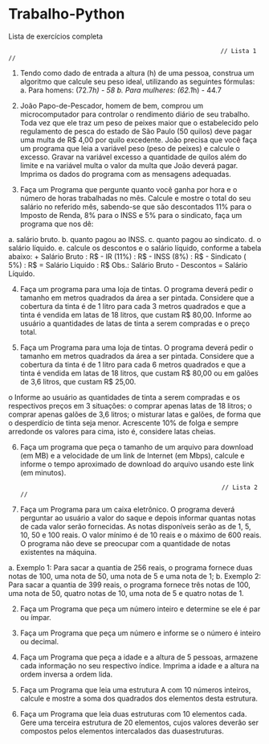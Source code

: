 # Trabalho-Python
Lista de exercícios completa

                                                               // Lista 1 //

1. Tendo como dado de entrada a altura (h) de uma pessoa, construa um algoritmo que calcule seu peso ideal, utilizando as seguintes fórmulas:
a. Para homens: (72.7*h) - 58
b. Para mulheres: (62.1*h) - 44.7



2. João Papo-de-Pescador, homem de bem, comprou um microcomputador para controlar o rendimento diário de seu trabalho. Toda vez que ele traz um peso de peixes maior que
o estabelecido pelo regulamento de pesca do estado de São Paulo (50 quilos) deve pagar uma multa de R$ 4,00 por quilo excedente. João precisa que você faça um programa
que leia a variável peso (peso de peixes) e calcule o excesso. Gravar na variável excesso a quantidade de quilos além do limite e na variável multa o valor da multa que
João deverá pagar. Imprima os dados do programa com as mensagens adequadas.



3. Faça um Programa que pergunte quanto você ganha por hora e o número de horas trabalhadas no mês. Calcule e mostre o total do seu salário no referido mês, sabendo-se
que são descontados 11% para o Imposto de Renda, 8% para o INSS e 5% para o sindicato, faça um programa que nos dê:

a. salário bruto.
b. quanto pagou ao INSS.
c. quanto pagou ao sindicato.
d. o salário líquido.
e. calcule os descontos e o salário líquido, conforme a tabela abaixo: + Salário Bruto : R$ - IR (11%) : R$ - INSS (8%) : R$ - Sindicato ( 5%) : R$ = Salário Liquido : R$
Obs.: Salário Bruto - Descontos = Salário Líquido.



4. Faça um programa para uma loja de tintas. O programa deverá pedir o tamanho em metros quadrados da área a ser pintada. Considere que a cobertura da tinta é de
1 litro para cada 3 metros quadrados e que a tinta é vendida em latas de 18 litros, que custam R$ 80,00. Informe ao usuário a quantidades de latas de tinta a serem
compradas e o preço total.



5. Faça um Programa para uma loja de tintas. O programa deverá pedir o tamanho em metros quadrados da área a ser pintada. Considere que a cobertura da tinta é de
1 litro para cada 6 metros quadrados e que a tinta é vendida em latas de 18 litros, que custam R$ 80,00 ou em galões de 3,6 litros, que custam R$ 25,00.

o Informe ao usuário as quantidades de tinta a serem compradas e os respectivos preços em 3 situações:
o comprar apenas latas de 18 litros;
o comprar apenas galões de 3,6 litros;
o misturar latas e galões, de forma que o desperdício de tinta seja menor. Acrescente 10% de folga e sempre arredonde os valores para cima, isto é, considere latas cheias.



6. Faça um programa que peça o tamanho de um arquivo para download (em MB) e a velocidade de um link de Internet (em Mbps), calcule e informe o tempo aproximado de 
download do arquivo usando este link (em minutos).



                                                               // Lista 2 //

1. Faça um Programa para um caixa eletrônico. O programa deverá perguntar ao usuário a valor do saque e depois informar quantas notas de cada valor serão fornecidas.
As notas disponíveis serão as de 1, 5, 10, 50 e 100 reais. O valor mínimo é de 10 reais e o máximo de 600 reais. O programa não deve se preocupar com a quantidade de
notas existentes na máquina.

a. Exemplo 1: Para sacar a quantia de 256 reais, o programa fornece duas notas de 100, uma nota de 50, uma nota de 5 e uma nota de 1;
b. Exemplo 2: Para sacar a quantia de 399 reais, o programa fornece três notas de 100, uma nota de 50, quatro notas de 10, uma nota de 5 e quatro notas de 1.



2. Faça um Programa que peça um número inteiro e determine se ele é par ou ímpar.



3. Faça um Programa que peça um número e informe se o número é inteiro ou decimal.



4. Faça um Programa que peça a idade e a altura de 5 pessoas, armazene cada informação no seu respectivo índice. Imprima a idade e a altura na ordem inversa a ordem lida.



5. Faça um Programa que leia uma estrutura A com 10 números inteiros, calcule e mostre a soma dos quadrados dos elementos desta estrutura.



6. Faça um Programa que leia duas estruturas com 10 elementos cada. Gere uma terceira estrutura de 20 elementos, cujos valores deverão ser compostos pelos elementos
intercalados das duasestruturas.






